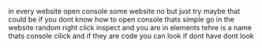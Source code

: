 in every website open console some website no but just  try maybe that could be
if you dont know how to open console thats simple go in the website random right click inspect and you are in elements tehre is a name thats console cilick and if they are code you can look if dont have dont look 
